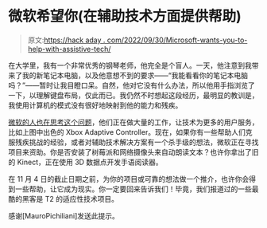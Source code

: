 # 微软希望你(在辅助技术方面提供帮助)

> 原文:[https://hack aday . com/2022/09/30/Microsoft-wants-you-to-help-with-assistive-tech/](https://hackaday.com/2022/09/30/microsoft-wants-you-to-help-with-assistive-tech/)

在大学里，我有一个非常优秀的钢琴老师，他完全是个盲人。一天，他注意到我带来了我的新笔记本电脑，以及他意想不到的要求——“我能看看你的笔记本电脑吗？”——暂时让我目瞪口呆。自然，他对它没有什么办法，所以他用手指浏览了一下，以理解键盘布局，仅此而已。我仍然不时想起这段经历，最明显的教训是，我使用计算机的模式没有很好地映射到他的能力和残疾。

[微软的人也在思考这个问题](https://sway.office.com/46cC1fqQhgv4RJ3P)，他们正在做大量的工作，让技术为更多的用户服务，比如上图中出色的 Xbox Adaptive Controller。现在，如果你有一些帮助人们克服残疾挑战的经验，或者对辅助技术解决方案有一个杀手级的想法，微软正在寻找项目来资助。你是否安装了树莓派和网络摄像头来自动朗读文本？也许你拿出了旧的 Kinect，正在使用 3D 数据点开发手语阅读器。

在 11 月 4 日的截止日期之前，为你的项目或可靠的想法做一个推介，也许你会得到一些帮助，让它成为现实。你一定要回来告诉我们！毕竟，我们报道过的一些最酷的黑客是 T2 的适应性技术项目。

感谢[MauroPichiliani]发送此提示。